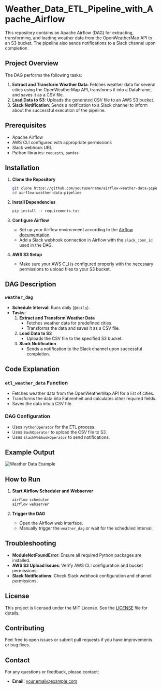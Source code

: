 # Weather_Data_ETL_Pipeline_with_Apache_Airflow
This repository contains an Apache Airflow  (DAG) for extracting, transforming, and loading weather data from the OpenWeatherMap API to an S3 bucket. The pipeline also sends notifications to a Slack channel upon completion.


## Project Overview

The DAG performs the following tasks:
1. **Extract and Transform Weather Data**: Fetches weather data for several cities using the OpenWeatherMap API, transforms it into a DataFrame, and saves it as a CSV file.
2. **Load Data to S3**: Uploads the generated CSV file to an AWS S3 bucket.
3. **Slack Notification**: Sends a notification to a Slack channel to inform about the successful execution of the pipeline.

## Prerequisites

- Apache Airflow
- AWS CLI configured with appropriate permissions
- Slack webhook URL
- Python libraries: `requests`, `pandas`

## Installation

1. **Clone the Repository**

    ```bash
    git clone https://github.com/yourusername/airflow-weather-data-pipeline.git
    cd airflow-weather-data-pipeline
    ```

2. **Install Dependencies**

    ```bash
    pip install -r requirements.txt
    ```

3. **Configure Airflow**

    - Set up your Airflow environment according to the [Airflow documentation](https://airflow.apache.org/docs/apache-airflow/stable/).
    - Add a Slack webhook connection in Airflow with the `slack_conn_id` used in the DAG.

4. **AWS S3 Setup**

    - Make sure your AWS CLI is configured properly with the necessary permissions to upload files to your S3 bucket.

## DAG Description

### `weather_dag`

- **Schedule Interval**: Runs daily (`@daily`).
- **Tasks**:
    1. **Extract and Transform Weather Data**
        - Fetches weather data for predefined cities.
        - Transforms the data and saves it as a CSV file.
    2. **Load Data to S3**
        - Uploads the CSV file to the specified S3 bucket.
    3. **Slack Notification**
        - Sends a notification to the Slack channel upon successful completion.

## Code Explanation

### `etl_weather_data` Function

- Fetches weather data from the OpenWeatherMap API for a list of cities.
- Transforms the data into Fahrenheit and calculates other required fields.
- Saves the data into a CSV file.

### DAG Configuration

- Uses `PythonOperator` for the ETL process.
- Uses `BashOperator` to upload the CSV file to S3.
- Uses `SlackWebhookOperator` to send notifications.

## Example Output

![Weather Data Example](path/to/your/image.png)

## How to Run

1. **Start Airflow Scheduler and Webserver**

    ```bash
    airflow scheduler
    airflow webserver
    ```

2. **Trigger the DAG**

    - Open the Airflow web interface.
    - Manually trigger the `weather_dag` or wait for the scheduled interval.

## Troubleshooting

- **ModuleNotFoundError**: Ensure all required Python packages are installed.
- **AWS S3 Upload Issues**: Verify AWS CLI configuration and bucket permissions.
- **Slack Notifications**: Check Slack webhook configuration and channel permissions.

## License

This project is licensed under the MIT License. See the [LICENSE](LICENSE) file for details.

## Contributing

Feel free to open issues or submit pull requests if you have improvements or bug fixes.

## Contact

For any questions or feedback, please contact:

- **Email**: your.email@example.com
